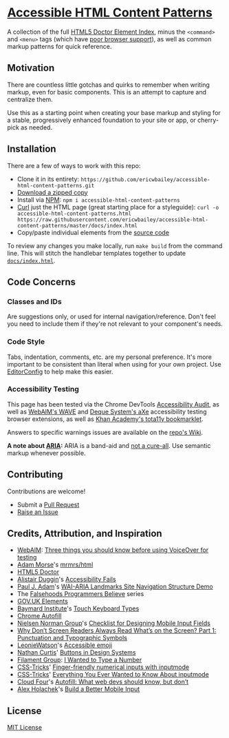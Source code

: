 # [Accessible HTML Content Patterns](http://ericwbailey.github.io/accessible-html-content-patterns/)

A collection of the full [HTML5 Doctor Element Index](http://html5doctor.com/element-index/), minus the `<command>` and `<menu>` tags (which have [poor browser support](http://caniuse.com/#search=menu)), as well as common markup patterns for quick reference.

## Motivation

There are countless little gotchas and quirks to remember when writing markup, even for basic components. This is an attempt to capture and centralize them.

Use this as a starting point when creating your base markup and styling for a stable, progressively enhanced foundation to your site or app, or cherry-pick as needed.

## Installation

There are a few of ways to work with this repo:

- Clone it in its entirety: `https://github.com/ericwbailey/accessible-html-content-patterns.git`
- [Download a zipped copy](https://github.com/ericwbailey/accessible-html-content-patterns/archive/master.zip)
- Install via [NPM](https://www.npmjs.com/package/accessible-html-content-patterns): `npm i accessible-html-content-patterns`
- [Curl](http://explainshell.com/explain/1/curl) just the HTML page (great starting place for a styleguide):
  `curl -o accessible-html-content-patterns.html https://raw.githubusercontent.com/ericwbailey/accessible-html-content-patterns/master/docs/index.html`
- Copy/paste individual elements from the [source code](https://github.com/ericwbailey/accessible-html-content-patterns/blob/master/docs/index.html)

To review any changes you make locally, run `make build` from the command line. This will stitch the handlebar templates together to update [`docs/index.html`](https://github.com/ericwbailey/accessible-html-content-patterns/blob/master/docs/index.html).

## Code Concerns

### Classes and IDs

Are suggestions only, or used for internal navigation/reference. Don't feel you need to include them if they're not relevant to your component's needs.

### Code Style

Tabs, indentation, comments, etc. are my personal preference. It's more important to be consistent than literal when using for your own project. Use [EditorConfig](http://editorconfig.org/) to help make this easier.

### Accessibility Testing

This page has been tested via the Chrome DevTools [Accessibility Audit](https://chrome.google.com/webstore/detail/accessibility-developer-t/fpkknkljclfencbdbgkenhalefipecmb?hl=en), as well as [WebAIM's WAVE](http://wave.webaim.org/extension/) and [Deque System's aXe](http://www.deque.com/products/axe/#aXeExtensions) accessibility testing browser extensions, as well as [Khan Academy's tota11y bookmarklet](http://khan.github.io/tota11y/).

Answers to specific warnings issues are available on the [repo's Wiki](https://github.com/ericwbailey/accessible-html-content-patterns/wiki).

**A note about [ARIA](https://developer.mozilla.org/en-US/docs/Web/Accessibility/ARIA):** ARIA is a band-aid and [not a cure-all](https://www.w3.org/TR/using-aria/#notes2). Use semantic markup whenever possible.

## Contributing

Contributions are welcome!

- Submit a [Pull Request](https://github.com/ericwbailey/accessible-html-content-patterns/pulls)
- [Raise an Issue](https://github.com/ericwbailey/accessible-html-content-patterns/issues)

## Credits, Attribution, and Inspiration

- [WebAIM](http://webaim.org/):
  [Three things you should know before using VoiceOver for testing](http://webaim.org/blog/three-things-voiceover/)
- [Adam Morse](http://mrmrs.cc/)'s [mrmrs/html](https://github.com/mrmrs/html)
- [HTML5 Doctor](http://html5doctor.com/)
- [Alistair Duggin](http://alistairduggin.co.uk/)'s [Accessibility Fails](http://aduggin.github.io/accessibility-fails/)
- [Paul J. Adam](http://pauljadam.com/)'s [WAI-ARIA Landmarks Site Navigation Structure Demo](http://pauljadam.com/demos/landmarks.html)
- The [Falsehoods Programmers Believe](http://spaceninja.com/2015/12/08/falsehoods-programmers-believe/) series
- [GOV.UK Elements](http://govuk-elements.herokuapp.com/)
- [Baymard Institute](http://baymard.com/)'s [Touch Keyboard Types](http://baymard.com/labs/touch-keyboard-types)
- [Chrome Autofill](https://developers.google.com/web/updates/2015/06/checkout-faster-with-autofill?hl=en)
- [Nielsen Norman Group](https://www.nngroup.com/)'s [Checklist for Designing Mobile Input Fields](https://www.nngroup.com/articles/mobile-input-checklist/)
- [Why Don’t Screen Readers Always Read What’s on the Screen? Part 1: Punctuation and Typographic Symbols](http://www.deque.com/blog/dont-screen-readers-read-whats-screen-part-1-punctuation-typographic-symbols/)
- [LeonieWatson](http://tink.uk/)'s [Accessible emoji](http://tink.uk/accessible-emoji/)
- [Nathan Curtis](https://twitter.com/nathanacurtis)' [Buttons in Design Systems](https://medium.com/eightshapes-llc/buttons-in-design-systems-eac3acf7e23#.b1p96hsrw)
- [Filament Group](https://www.filamentgroup.com/): [I Wanted to Type a Number](https://www.filamentgroup.com/lab/type-number.html)
- [CSS-Tricks](https://css-tricks.com/)' [Finger-friendly numerical inputs with inputmode](https://css-tricks.com/finger-friendly-numerical-inputs-with-inputmode/)
- [CSS-Tricks](https://css-tricks.com/)' [Everything You Ever Wanted to Know About inputmode](https://css-tricks.com/everything-you-ever-wanted-to-know-about-inputmode/)
- [Cloud Four](https://cloudfour.com/)'s [Autofill: What web devs should know, but don’t](https://cloudfour.com/thinks/autofill-what-web-devs-should-know-but-dont/)
- [Alex Holachek](https://github.com/aholachek)'s [Build a Better Mobile Input](https://better-mobile-inputs.netlify.app/)

## License

[MIT License](https://raw.githubusercontent.com/ericwbailey/accessible-html-content-patterns/master/LICENSE)
